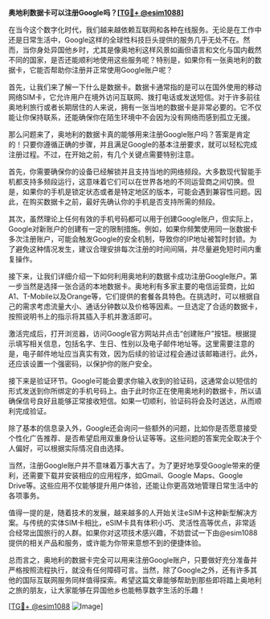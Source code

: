 **奥地利数据卡可以注册Google吗？[[TG💪+ @esim1088](https://t.me/s/esim1088)]**

在当今这个数字化时代，我们越来越依赖互联网和各种在线服务。无论是在工作中还是日常生活中，Google这样的全球性科技巨头提供的服务几乎无处不在。然而，当你身处异国他乡时，尤其是像奥地利这样风景如画但语言和文化与国内截然不同的国家，是否还能顺利地使用这些服务呢？特别是，如果你有一张奥地利的数据卡，它能否帮助你注册并正常使用Google账户呢？

首先，让我们来了解一下什么是数据卡。数据卡通常指的是可以在国外使用的移动网络SIM卡，它允许用户在境外访问互联网、拨打电话或发送短信。对于许多前往奥地利旅行或者长期居住的人来说，拥有一张当地的数据卡是非常必要的。它不仅能让你保持联系，还能确保你在陌生环境中不会因为没有网络而感到孤立无援。

那么问题来了，奥地利的数据卡真的能够用来注册Google账户吗？答案是肯定的！只要你遵循正确的步骤，并且满足Google的基本注册要求，就可以轻松完成注册过程。不过，在开始之前，有几个关键点需要特别注意。

首先，你需要确保你的设备已经解锁并且支持当地的网络频段。大多数现代智能手机都支持多频段运行，这意味着它们可以在世界各地的不同运营商之间切换。但是，如果你的手机是锁定状态或者是特定地区的版本，可能会遇到兼容性问题。因此，在购买数据卡之前，最好先确认你的手机是否支持所需的频段。

其次，虽然理论上任何有效的手机号码都可以用于创建Google账户，但实际上，Google对新账户的创建有一定的限制措施。例如，如果你频繁使用同一张数据卡多次注册账户，可能会触发Google的安全机制，导致你的IP地址被暂时封锁。为了避免这种情况发生，建议合理安排每次注册的时间间隔，并尽量避免短时间内重复操作。

接下来，让我们详细介绍一下如何利用奥地利的数据卡成功注册Google账户。第一步当然是选择一张合适的本地数据卡。奥地利有多家主要的电信运营商，比如A1、T-Mobile以及Orange等，它们提供的套餐各具特色。在挑选时，可以根据自己的需求考虑流量大小、通话分钟数以及价格等因素。一旦选定了合适的数据卡，按照说明书上的指示将其插入手机并激活即可。

激活完成后，打开浏览器，访问Google官方网站并点击“创建账户”按钮。根据提示填写相关信息，包括名字、生日、性别以及电子邮件地址等。这里需要注意的是，电子邮件地址应当真实有效，因为后续的验证过程会通过该邮箱进行。此外，还应该设置一个强密码，以保护你的账户安全。

接下来是验证环节。Google可能会要求你输入收到的验证码，这通常会以短信的形式发送到你所绑定的手机号码上。由于此时你正在使用奥地利的数据卡，所以请确保信号良好且能够正常接收短信。如果一切顺利，验证码将会及时送达，从而顺利完成验证。

除了基本的信息录入外，Google还会询问一些额外的问题，比如你是否愿意接受个性化广告推荐、是否希望启用双重身份认证等等。这些问题的答案完全取决于个人偏好，可以根据实际情况自由选择。

当然，注册Google账户并不意味着万事大吉了。为了更好地享受Google带来的便利，还需要下载并安装相应的应用程序，如Gmail、Google Maps、Google Drive等。这些应用不仅能够提升用户体验，还能让你更高效地管理日常生活中的各项事务。

值得一提的是，随着技术的发展，越来越多的人开始关注eSIM卡这种新型解决方案。与传统的实体SIM卡相比，eSIM卡具有体积小巧、灵活性高等优点，非常适合经常出国旅行的人群。如果你对这项技术感兴趣，不妨尝试一下由@esim1088提供的相关产品和服务，或许能为你带来意想不到的便捷体验。

总而言之，奥地利的数据卡完全可以用来注册Google账户，只要做好充分准备并严格按照流程执行，就没有任何障碍可言。当然，除了Google之外，还有许多其他的国际互联网服务同样值得探索。希望这篇文章能够帮助到那些即将踏上奥地利之旅的朋友，让大家能够在异国他乡也能畅享数字生活的乐趣！

[[TG💪+ @esim1088](https://t.me/s/esim1088) ![Image](https://i.postimg.cc/4NQfJmqS/Snipaste-2025-05-13-00-14-12.png)]